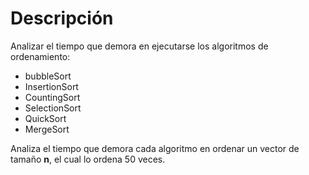 # Descripción
Analizar el tiempo que demora en ejecutarse los algoritmos de ordenamiento:

 - bubbleSort
 - InsertionSort
 - CountingSort
 - SelectionSort
 - QuickSort
 - MergeSort

 Analiza el tiempo que demora cada algoritmo en ordenar un vector de tamaño **n**, el cual lo ordena 50 veces.
